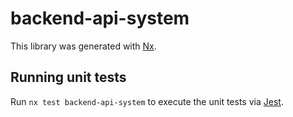 # backend-api-system

This library was generated with [Nx](https://nx.dev).

## Running unit tests

Run `nx test backend-api-system` to execute the unit tests via [Jest](https://jestjs.io).
